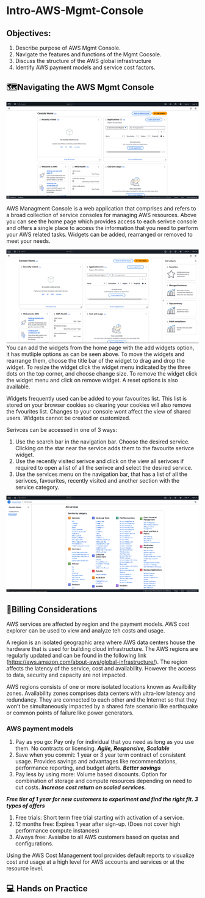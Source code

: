 # Intro-AWS-Mgmt-Console

## Objectives:
1. Describe purpose of AWS Mgmt Console.
2. Navigate the features and functions of the Mgmt Cocsole.
3. Discuss the structure of the AWS global infrastructure
4. Identify AWS payment models and service cost factors.

## 🗺️Navigating the AWS Mgmt Console 
<img src= "https://github.com/Sleep404-Kunz/Intro-AWS-Mgmt-Console/blob/main/1.png" alt = "Output" width = "700" />

AWS Managment Console is a web application that comprises and refers to a broad collection of service consoles for managing AWS resources. Above you can see the home page which provides access to each serivce console and offers a single place to access the information that you need to perform your AWS related tasks. Widgets can be added, rearranged or removed to meet your needs.

<img src= "https://github.com/Sleep404-Kunz/Intro-AWS-Mgmt-Console/blob/main/2.png" alt = "Output" width = "700" />
You can add the widgets from the home page with the add widgets option, it has mutliple options as can be seen above. To move the widgets and rearrange them, choose the title bar of the widget to drag and drop the widget. To resize the widget click the widget menu indicated by the three dots on the top corner, and choose change size. To remove the widget click the widget menu and click on remove widget. A reset options is also available. 

Widgets frequently used can be added to your favourites list. This list is stored on your browser cookies so clearing your cookies will also remove the fvourites list. Changes to your console wont affect the view of shared users. Widgets cannot be created or customized. 

Serivces can be accessed in one of 3 ways:
1. Use the search bar in the navigation bar. Choose the desired service. Clicking on the star near the service adds them to the favourite serivce widget.
2. Use the recently visited serivce and click on the view all serivces if required to open a list of all the serivce and select the desired service.
3. Use the services menu on the navigation bar, that has a list of all the serivces, favourites, recently visited and another section with the service category.

  <img src= "https://github.com/Sleep404-Kunz/Intro-AWS-Mgmt-Console/blob/main/3.png" alt = "Output" width = "700" /> 

## 🧾Billing Considerations
AWS services are affected by region and the payment models. AWS cost explorer can be used to view and analyze teh costs and usage.

A region is an isolated geographic area where AWS data centers house the hardware that is used for building cloud infrastructure. The AWS regions are regularly updated and can be found in the following link (https://aws.amazon.com/about-aws/global-infrastructure/). The region affects the latency of the service, cost and availability. However the access to data, security and capacity are not impacted.

AWS regions consists of one or more isolated locations known as Availbility zones. Availability zones comprises data centers with ultra-low latency and redundancy. They are connected to each other and the Internet so that they won't be simultaneously impacted by a shared fate scenario like earthquake or common points of failure like power generators.

### AWS payment models
1. Pay as you go: Pay only for individual that you need as long as you use them. No contracts or licensing. ***Agile, Responsive, Scalable*** 
2. Save when you commit: 1 year or 3 year term contract of consistent usage. Provides savings and advantages like recommendations, performance reporting, and budget alerts. ***Better savings*** 
3. Pay less by using more: Volume based discounts. Option for combination of storage and compute resources depending on need to cut costs. ***Increase cost return on scaled services.***

***Free tier of 1 year for new customers to experiment and find the right fit. 3 types of offers***
1. Free trials: Short term free trial starting with activation of a service.
2. 12 months free: Expires 1 year after sign-up. (Does not cover high performance compute instances)
3. Always free: Avaialbe to all AWS customers based on quotas and configurations.

Using the AWS Cost Management tool provides default reports to visualize cost and usage at a high level for AWS accounts and services or at the resource level.

## 💻 Hands on Practice



